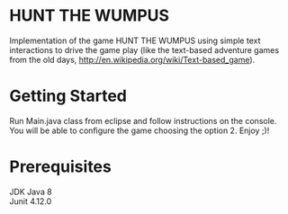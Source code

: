 HUNT THE WUMPUS 
======

Implementation of the game HUNT THE WUMPUS using simple text interactions to drive the game play (like the text-based adventure games from the old days, http://en.wikipedia.org/wiki/Text-based_game).



Getting Started
======

Run Main.java class from eclipse and follow instructions on the console. 
You will be able to configure the game choosing the option 2.
Enjoy ;)!


Prerequisites
======
JDK Java 8  
Junit 4.12.0


